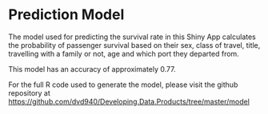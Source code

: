 # Prediction Model

The model used for predicting the survival rate in this Shiny App calculates the probability of passenger survival based on their sex, class of travel, title, travelling with a family or not, age and which port they departed from. 

This model has an accuracy of approximately 0.77.

For the full R code used to generate the model, please visit the github repository at https://github.com/dvd940/Developing.Data.Products/tree/master/model
